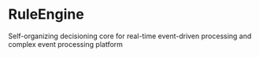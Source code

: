# RuleEngine
Self-organizing decisioning core for real-time event-driven processing and complex event processing platform
